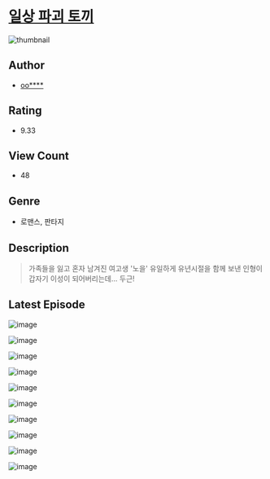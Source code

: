 # [일상 파괴 토끼](https://comic.naver.com/challenge/list?titleId=810579)
![thumbnail](https://image-comic.pstatic.net/user_contents_data/challenge_comic/2023/05/24/366932/upload_3774970181875806513_480x623.jpeg)

## Author
- [oo****](https://comic.naver.com/artistTitle?id=366932)

## Rating
- 9.33

## View Count
- 48

## Genre
- 로맨스, 판타지

## Description
> 가족들을 잃고 혼자 남겨진 여고생 '노을' 유일하게 유년시절을 함께 보낸 인형이 갑자기 이성이 되어버리는데... 두근!


## Latest Episode
![image](https://image-comic.pstatic.net/user_contents_data/challenge_comic/2023/05/24/366932/upload_3906368225107261028.jpeg)

![image](https://image-comic.pstatic.net/user_contents_data/challenge_comic/2023/05/24/366932/upload_4062591243918927413.jpeg)

![image](https://image-comic.pstatic.net/user_contents_data/challenge_comic/2023/05/24/366932/upload_4062916905515628600.jpeg)

![image](https://image-comic.pstatic.net/user_contents_data/challenge_comic/2023/05/24/366932/upload_7148120128354334563.jpeg)

![image](https://image-comic.pstatic.net/user_contents_data/challenge_comic/2023/05/24/366932/upload_7076904755089596983.jpeg)

![image](https://image-comic.pstatic.net/user_contents_data/challenge_comic/2023/05/24/366932/upload_3775760533114216756.jpeg)

![image](https://image-comic.pstatic.net/user_contents_data/challenge_comic/2023/05/24/366932/upload_7161113069387079988.jpeg)

![image](https://image-comic.pstatic.net/user_contents_data/challenge_comic/2023/05/24/366932/upload_3834923041879962930.jpeg)

![image](https://image-comic.pstatic.net/user_contents_data/challenge_comic/2023/05/24/366932/upload_7221633475751273528.jpeg)

![image](https://image-comic.pstatic.net/user_contents_data/challenge_comic/2023/05/24/366932/upload_7076341633270364465.jpeg)
